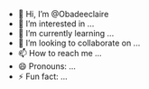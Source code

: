 - 👋 Hi, I’m @Obadeeclaire
- 👀 I’m interested in ...
- 🌱 I’m currently learning ...
- 💞️ I’m looking to collaborate on ...
- 📫 How to reach me ...
- 😄 Pronouns: ...
- ⚡ Fun fact: ...

<!---
Obadeeclaire/Obadeeclaire is a ✨ special ✨ repository because its `README.md` (this file) appears on your GitHub profile.
You can click the Preview link to take a look at your changes.
--->
